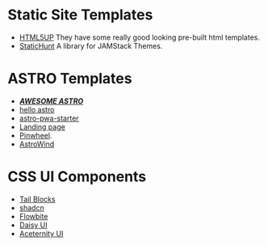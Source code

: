 # Static Site Templates
-  [HTML5UP](https://html5up.net/)
		They have some really good  looking pre-built html templates.
- [StaticHunt](https://statichunt.com)
		A library for JAMStack Themes.

# ASTRO Templates
- [***AWESOME ASTRO***](https://github.com/one-aalam/awesome-astro)
- [hello astro](https://astro.build/themes/details/hello-astro/)
- [astro-pwa-starter](https://astro.build/themes/details/astro-pwa-starter/) 
- [Landing  page](https://astro.build/themes/details/astro-landing-page/)
- [Pinwheel](https://astro.build/themes/details/pinwheel/).
 - [AstroWind](https://astro.build/themes/details/astrowind/) 

# CSS UI Components
- [Tail Blocks](https://tailblocks.cc/)
- [shadcn](https://ui.shadcn.com/docs/components/button)
- [Flowbite](https://flowbite.com/)
- [Daisy UI](https://daisyui.com/)
- [Aceternity UI](https://ui.aceternity.com/components)